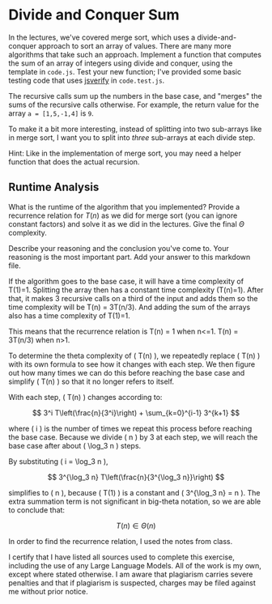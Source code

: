 # Divide and Conquer Sum

In the lectures, we've covered merge sort, which uses a divide-and-conquer
approach to sort an array of values. There are many more algorithms that take
such an approach. Implement a function that computes the sum of an array of
integers using divide and conquer, using the template in `code.js`. Test your
new function; I've provided some basic testing code that uses
[jsverify](https://jsverify.github.io/) in `code.test.js`.

The recursive calls sum up the numbers in the base case, and "merges" the sums
of the recursive calls otherwise. For example, the return value for the array `a
= [1,5,-1,4]` is `9`.

To make it a bit more interesting, instead of splitting into two sub-arrays like
in merge sort, I want you to split into *three* sub-arrays at each divide step.

Hint: Like in the implementation of merge sort, you may need a helper function
that does the actual recursion.

## Runtime Analysis

What is the runtime of the algorithm that you implemented? Provide a recurrence
relation for $T(n)$ as we did for merge sort (you can ignore constant factors)
and solve it as we did in the lectures. Give the final $\Theta$ complexity.

Describe your reasoning and the conclusion you've come to. Your reasoning is the
most important part. Add your answer to this markdown file.

If the algorithm goes to the base case, it will have a time complexity of T(1)=1. Splitting the array then has a constant time complexity (T(n)=1). After that, it makes 3 recursive calls on a third of the input and adds them so the time complexity will be T(n) = 3T(n/3). And adding the sum of the arrays also has a time complexity of T(1)=1. 

This means that the recurrence relation is T(n) = 1 when n<=1. T(n) = 3T(n/3) when n>1.

To determine the theta complexity of \( T(n) \), we repeatedly replace \( T(n) \) with its own formula to see how it changes with each step. We then figure out how many times we can do this before reaching the base case and simplify \( T(n) \) so that it no longer refers to itself.

With each step, \( T(n) \) changes according to:

$$
3^i T\left(\frac{n}{3^i}\right) + \sum_{k=0}^{i-1} 3^{k+1}
$$

where \( i \) is the number of times we repeat this process before reaching the base case. Because we divide \( n \) by 3 at each step, we will reach the base case after about \( \log_3 n \) steps.

By substituting \( i = \log_3 n \), 

$$
3^{\log_3 n} T\left(\frac{n}{3^{\log_3 n}}\right)
$$ 

simplifies to \( n \), because \( T(1) \) is a constant and \( 3^{\log_3 n} = n \). The extra summation term is not significant in big-theta notation, so we are able to conclude that:

$$
T(n) \in \Theta(n)
$$



In order to find the recurrence relation, I used the notes from class.


I certify that I have listed all sources used to complete this exercise, including the use of any Large Language Models. All of the work is my own, except where stated otherwise. I am aware that plagiarism carries severe penalties and that if plagiarism is suspected, charges may be filed against me without prior notice.
